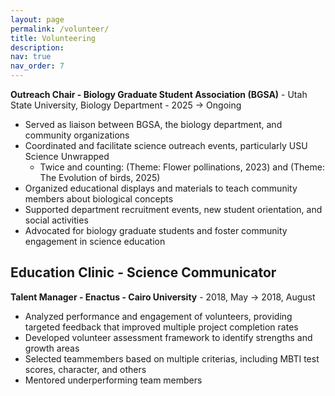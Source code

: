 ```yaml
---
layout: page
permalink: /volunteer/
title: Volunteering
description:
nav: true
nav_order: 7
---
```

**Outreach Chair - Biology Graduate Student Association (BGSA)** - Utah State University, Biology Department - 2025 -> Ongoing
- Served as liaison between BGSA, the biology department, and community organizations
- Coordinated and facilitate science outreach events, particularly USU Science Unwrapped
  - Twice and counting: (Theme: Flower pollinations, 2023) and (Theme: The Evolution of birds, 2025)
- Organized educational displays and materials to teach community members about biological concepts
- Supported department recruitment events, new student orientation, and social activities
- Advocated for biology graduate students and foster community engagement in science education

**Education Clinic - Science Communicator** 
- 

**Talent Manager - Enactus - Cairo University** - 2018, May -> 2018, August
- Analyzed performance and engagement of volunteers, providing targeted feedback that improved multiple project completion rates
- Developed volunteer assessment framework to identify strengths and growth areas
- Selected teammembers based on multiple criterias, including MBTI test scores, character, and others
- Mentored underperforming team members